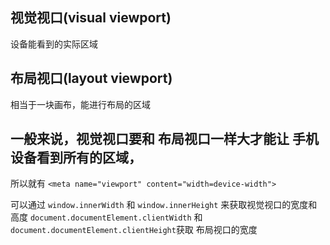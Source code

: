 ## 视觉视口(visual viewport)
设备能看到的实际区域

## 布局视口(layout viewport)
相当于一块画布，能进行布局的区域

## 一般来说，视觉视口要和 布局视口一样大才能让 手机设备看到所有的区域，
所以就有 `<meta name="viewport" content="width=device-width">`

可以通过 `window.innerWidth` 和 `window.innerHeight` 来获取视觉视口的宽度和高度
`document.documentElement.clientWidth` 和 `document.documentElement.clientHeight`获取 布局视口的宽度

